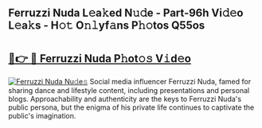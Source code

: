 ## Ferruzzi Nuda L𝚎a𝚔ed N𝚞𝚍e - Part-96h Vi𝚍𝚎o L𝚎a𝚔s - H𝚘𝚝 O𝚗𝚕yf𝚊ns P𝚑𝚘tos Q55os

# <h2><a href="http://kf0r96.oniu.top/?m=Ferruzzi+Nuda">🔗👉 🔴 Ferruzzi Nuda P𝚑ot𝚘𝚜 V𝚒d𝚎o</a></h2>

[![Ferruzzi Nuda Nu𝚍e𝚜](https://i.imgur.com/0qMVB7G.gif)](http://kf0r96.oniu.top/?m=Ferruzzi+Nuda)
Social media influencer Ferruzzi Nuda, famed for sharing dance and lifestyle content, including presentations and personal blogs. Approachability and authenticity are the keys to Ferruzzi Nuda's public persona, but the enigma of his private life continues to captivate the public's imagination.  
